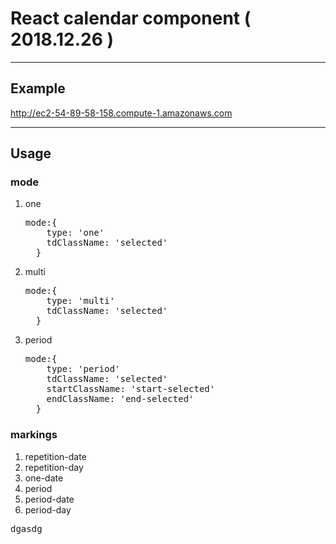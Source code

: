 # React calendar component ( 2018.12.26 )
<hr>

## Example 
http://ec2-54-89-58-158.compute-1.amazonaws.com
<hr>

## Usage

### mode
<ol>
  <li>one</li>
  <pre>mode:{
    type: 'one'
    tdClassName: 'selected' 
  }</pre>
  <li>multi</li>
  <pre>mode:{
    type: 'multi'
    tdClassName: 'selected' 
  }</pre>
  <li>period</li>
  <pre>mode:{
    type: 'period'
    tdClassName: 'selected' 
    startClassName: 'start-selected'
    endClassName: 'end-selected'
  }</pre>
</ol>

### markings
<ol>
  <li>repetition-date</li>
  <li>repetition-day</li>
  <li>one-date</li>
  <li>period</li>
  <li>period-date</li>
  <li>period-day</li>
</ol>
<pre>
dgasdg
</pre>

